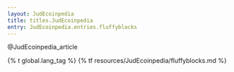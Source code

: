 ```yaml
---
layout: JudEcoinpedia
title: titles.JudEcoinpedia
entry: JudEcoinpedia.entries.fluffyblocks
---
```


@JudEcoinpedia_article

{% t global.lang_tag %}
{% tf resources/JudEcoinpedia/fluffyblocks.md %}
